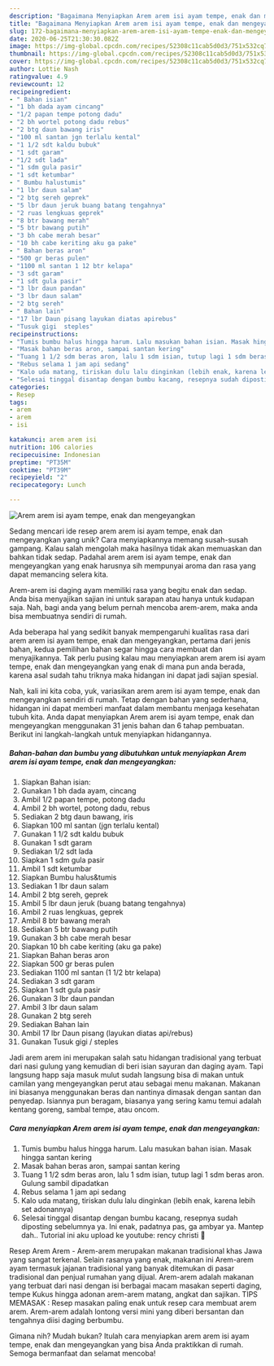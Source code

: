 ```yaml
---
description: "Bagaimana Menyiapkan Arem arem isi ayam tempe, enak dan mengeyangkan yang Enak Banget"
title: "Bagaimana Menyiapkan Arem arem isi ayam tempe, enak dan mengeyangkan yang Enak Banget"
slug: 172-bagaimana-menyiapkan-arem-arem-isi-ayam-tempe-enak-dan-mengeyangkan-yang-enak-banget
date: 2020-06-25T21:30:30.082Z
image: https://img-global.cpcdn.com/recipes/52308c11cab5d0d3/751x532cq70/arem-arem-isi-ayam-tempe-enak-dan-mengeyangkan-foto-resep-utama.jpg
thumbnail: https://img-global.cpcdn.com/recipes/52308c11cab5d0d3/751x532cq70/arem-arem-isi-ayam-tempe-enak-dan-mengeyangkan-foto-resep-utama.jpg
cover: https://img-global.cpcdn.com/recipes/52308c11cab5d0d3/751x532cq70/arem-arem-isi-ayam-tempe-enak-dan-mengeyangkan-foto-resep-utama.jpg
author: Lottie Nash
ratingvalue: 4.9
reviewcount: 12
recipeingredient:
- " Bahan isian"
- "1 bh dada ayam cincang"
- "1/2 papan tempe potong dadu"
- "2 bh wortel potong dadu rebus"
- "2 btg daun bawang iris"
- "100 ml santan jgn terlalu kental"
- "1 1/2 sdt kaldu bubuk"
- "1 sdt garam"
- "1/2 sdt lada"
- "1 sdm gula pasir"
- "1 sdt ketumbar"
- " Bumbu halustumis"
- "1 lbr daun salam"
- "2 btg sereh geprek"
- "5 lbr daun jeruk buang batang tengahnya"
- "2 ruas lengkuas geprek"
- "8 btr bawang merah"
- "5 btr bawang putih"
- "3 bh cabe merah besar"
- "10 bh cabe keriting aku ga pake"
- " Bahan beras aron"
- "500 gr beras pulen"
- "1100 ml santan 1 12 btr kelapa"
- "3 sdt garam"
- "1 sdt gula pasir"
- "3 lbr daun pandan"
- "3 lbr daun salam"
- "2 btg sereh"
- " Bahan lain"
- "17 lbr Daun pisang layukan diatas apirebus"
- "Tusuk gigi  steples"
recipeinstructions:
- "Tumis bumbu halus hingga harum. Lalu masukan bahan isian. Masak hingga santan kering"
- "Masak bahan beras aron, sampai santan kering"
- "Tuang 1 1/2 sdm beras aron, lalu 1 sdm isian, tutup lagi 1 sdm beras aron. Gulung sambil dipadatkan"
- "Rebus selama 1 jam api sedang"
- "Kalo uda matang, tiriskan dulu lalu dinginkan (lebih enak, karena lebih set adonannya)"
- "Selesai tinggal disantap dengan bumbu kacang, resepnya sudah diposting sebelumnya ya. Ini enak, padatnya pas, ga ambyar ya. Mantep dah.. Tutorial ini aku upload ke youtube: rency christi 🙏"
categories:
- Resep
tags:
- arem
- arem
- isi

katakunci: arem arem isi 
nutrition: 106 calories
recipecuisine: Indonesian
preptime: "PT35M"
cooktime: "PT39M"
recipeyield: "2"
recipecategory: Lunch

---
```



![Arem arem isi ayam tempe, enak dan mengeyangkan](https://img-global.cpcdn.com/recipes/52308c11cab5d0d3/751x532cq70/arem-arem-isi-ayam-tempe-enak-dan-mengeyangkan-foto-resep-utama.jpg)

Sedang mencari ide resep arem arem isi ayam tempe, enak dan mengeyangkan yang unik? Cara menyiapkannya memang susah-susah gampang. Kalau salah mengolah maka hasilnya tidak akan memuaskan dan bahkan tidak sedap. Padahal arem arem isi ayam tempe, enak dan mengeyangkan yang enak harusnya sih mempunyai aroma dan rasa yang dapat memancing selera kita.

Arem-arem isi daging ayam memiliki rasa yang begitu enak dan sedap. Anda bisa menyajikan sajian ini untuk sarapan atau hanya untuk kudapan saja. Nah, bagi anda yang belum pernah mencoba arem-arem, maka anda bisa membuatnya sendiri di rumah.

Ada beberapa hal yang sedikit banyak mempengaruhi kualitas rasa dari arem arem isi ayam tempe, enak dan mengeyangkan, pertama dari jenis bahan, kedua pemilihan bahan segar hingga cara membuat dan menyajikannya. Tak perlu pusing kalau mau menyiapkan arem arem isi ayam tempe, enak dan mengeyangkan yang enak di mana pun anda berada, karena asal sudah tahu triknya maka hidangan ini dapat jadi sajian spesial.


Nah, kali ini kita coba, yuk, variasikan arem arem isi ayam tempe, enak dan mengeyangkan sendiri di rumah. Tetap dengan bahan yang sederhana, hidangan ini dapat memberi manfaat dalam membantu menjaga kesehatan tubuh kita. Anda dapat menyiapkan Arem arem isi ayam tempe, enak dan mengeyangkan menggunakan 31 jenis bahan dan 6 tahap pembuatan. Berikut ini langkah-langkah untuk menyiapkan hidangannya.

<!--inarticleads1-->

##### Bahan-bahan dan bumbu yang dibutuhkan untuk menyiapkan Arem arem isi ayam tempe, enak dan mengeyangkan:

1. Siapkan  Bahan isian:
1. Gunakan 1 bh dada ayam, cincang
1. Ambil 1/2 papan tempe, potong dadu
1. Ambil 2 bh wortel, potong dadu, rebus
1. Sediakan 2 btg daun bawang, iris
1. Siapkan 100 ml santan (jgn terlalu kental)
1. Gunakan 1 1/2 sdt kaldu bubuk
1. Gunakan 1 sdt garam
1. Sediakan 1/2 sdt lada
1. Siapkan 1 sdm gula pasir
1. Ambil 1 sdt ketumbar
1. Siapkan  Bumbu halus&amp;tumis
1. Sediakan 1 lbr daun salam
1. Ambil 2 btg sereh, geprek
1. Ambil 5 lbr daun jeruk (buang batang tengahnya)
1. Ambil 2 ruas lengkuas, geprek
1. Ambil 8 btr bawang merah
1. Sediakan 5 btr bawang putih
1. Gunakan 3 bh cabe merah besar
1. Siapkan 10 bh cabe keriting (aku ga pake)
1. Siapkan  Bahan beras aron
1. Siapkan 500 gr beras pulen
1. Sediakan 1100 ml santan (1 1/2 btr kelapa)
1. Sediakan 3 sdt garam
1. Siapkan 1 sdt gula pasir
1. Gunakan 3 lbr daun pandan
1. Ambil 3 lbr daun salam
1. Gunakan 2 btg sereh
1. Sediakan  Bahan lain
1. Ambil 17 lbr Daun pisang (layukan diatas api/rebus)
1. Gunakan Tusuk gigi / steples


Jadi arem arem ini merupakan salah satu hidangan tradisional yang terbuat dari nasi gulung yang kemudian di beri isian sayuran dan daging ayam. Tapi langsung happ saja masuk mulut sudah langsung bisa di makan untuk camilan yang mengeyangkan perut atau sebagai menu makanan. Makanan ini biasanya menggunakan beras dan nantinya dimasak dengan santan dan penyedap. Isiannya pun beragam, biasanya yang sering kamu temui adalah kentang goreng, sambal tempe, atau oncom. 

<!--inarticleads2-->

##### Cara menyiapkan Arem arem isi ayam tempe, enak dan mengeyangkan:

1. Tumis bumbu halus hingga harum. Lalu masukan bahan isian. Masak hingga santan kering
1. Masak bahan beras aron, sampai santan kering
1. Tuang 1 1/2 sdm beras aron, lalu 1 sdm isian, tutup lagi 1 sdm beras aron. Gulung sambil dipadatkan
1. Rebus selama 1 jam api sedang
1. Kalo uda matang, tiriskan dulu lalu dinginkan (lebih enak, karena lebih set adonannya)
1. Selesai tinggal disantap dengan bumbu kacang, resepnya sudah diposting sebelumnya ya. Ini enak, padatnya pas, ga ambyar ya. Mantep dah.. Tutorial ini aku upload ke youtube: rency christi 🙏


Resep Arem Arem - Arem-arem merupakan makanan tradisional khas Jawa yang sangat terkenal. Selain rasanya yang enak, makanan ini Arem-arem ayam termasuk jajanan tradisional yang banyak ditemukan di pasar tradisional dan penjual rumahan yang dijual. Arem-arem adalah makanan yang terbuat dari nasi dengan isi berbagai macam masakan seperti daging, tempe Kukus hingga adonan arem-arem matang, angkat dan sajikan. TIPS MEMASAK : Resep masakan paling enak untuk resep cara membuat arem arem. Arem-arem adalah lontong versi mini yang diberi bersantan dan tengahnya diisi daging berbumbu. 

Gimana nih? Mudah bukan? Itulah cara menyiapkan arem arem isi ayam tempe, enak dan mengeyangkan yang bisa Anda praktikkan di rumah. Semoga bermanfaat dan selamat mencoba!

